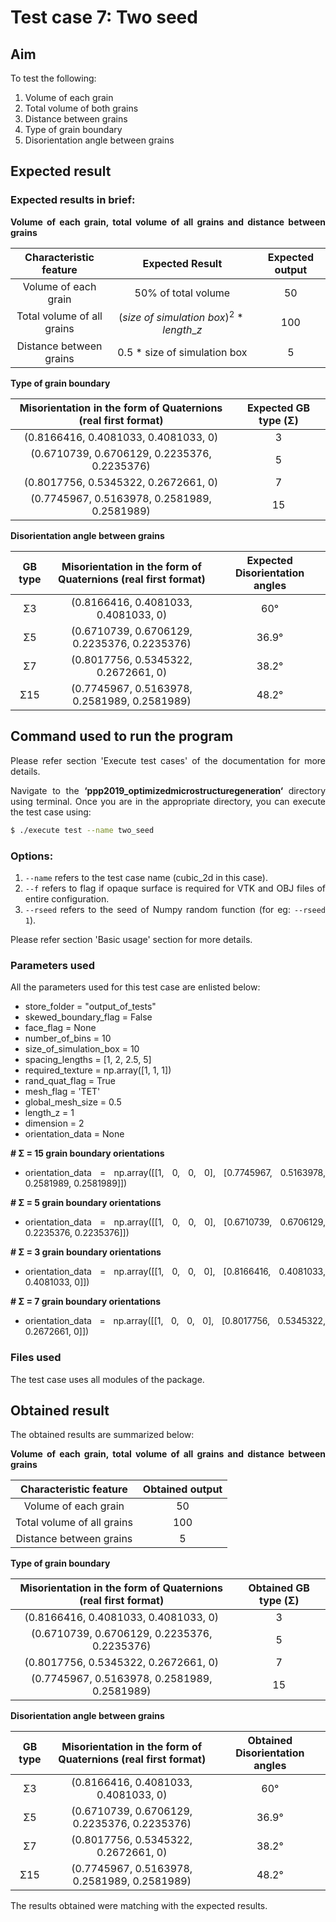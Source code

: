 <div style="text-align: justify">

# **Test case 7: Two seed**

## **Aim**

To test the following:

1. Volume of each grain
2. Total volume of both grains
3. Distance between grains
4. Type of grain boundary
5. Disorientation angle between grains

## **Expected result**

### **Expected results in brief:**

**Volume of each grain, total volume of all grains and distance between grains**

| Characteristic feature | Expected Result | Expected output |
|:--------------------------:|:------------------------------------------------:|:---------------:|
| Volume of each grain | 50% of total volume | 50 |
| Total volume of all grains | $(size\: of \: simulation \: box)^2 * length\_z$ | 100 |
| Distance between grains | 0.5 * size of simulation box | 5 |

**Type of grain boundary**

| **Misorientation in the form of Quaternions (real first format)** | Expected **GB type (Σ)** |
|:-----------------------------------------------------------------:|:------------------------:|
| (0.8166416, 0.4081033, 0.4081033, 0) | 3 |
| (0.6710739, 0.6706129, 0.2235376, 0.2235376) | 5 |
| (0.8017756, 0.5345322, 0.2672661, 0) | 7 |
| (0.7745967, 0.5163978, 0.2581989, 0.2581989) | 15 |

**Disorientation angle between grains**

| **GB type** | **Misorientation in the form of Quaternions (real first format)**| Expected **Disorientation angles** |
| :---: | :---: | :---: |
| Σ3 | (0.8166416, 0.4081033, 0.4081033, 0) | 60°  |
| Σ5 | (0.6710739, 0.6706129, 0.2235376, 0.2235376) | 36.9° |
| Σ7 | (0.8017756, 0.5345322, 0.2672661, 0) | 38.2° |
| Σ15 | (0.7745967, 0.5163978, 0.2581989, 0.2581989) | 48.2° |

## **Command used to run the program**

Please refer section 'Execute test cases' of the documentation for more details.

Navigate to the **‘ppp2019_optimizedmicrostructuregeneration‘** directory using terminal. Once
you are in the appropriate directory, you can execute the test case using:

```bash
$ ./execute test --name two_seed
```
### **Options:**
1. `--name` refers to the test case name (cubic_2d in this case).
2. `--f` refers to flag if opaque surface is required for VTK and OBJ files of entire configuration.
3. `--rseed` refers to the seed of Numpy random function (for eg: `--rseed 1`).

Please refer section 'Basic usage' section for more details.

### **Parameters used**

All the parameters used for this test case are enlisted below:

* store_folder = "output_of_tests"    
* skewed_boundary_flag = False
* face_flag = None
* number_of_bins = 10
* size_of_simulation_box = 10
* spacing_lengths = [1, 2, 2.5, 5]
* required_texture = np.array([1, 1, 1])
* rand_quat_flag = True
* mesh_flag = 'TET'
* global_mesh_size = 0.5
* length_z = 1
* dimension = 2
* orientation_data = None

**# Σ = 15 grain boundary orientations** 

* orientation_data = np.array([[1, 0, 0, 0], [0.7745967, 0.5163978, 0.2581989, 0.2581989]])

**# Σ = 5 grain boundary orientations**

* orientation_data = np.array([[1, 0, 0, 0], [0.6710739, 0.6706129, 0.2235376, 0.2235376]])

**# Σ = 3 grain boundary orientations**

* orientation_data = np.array([[1, 0, 0, 0], [0.8166416, 0.4081033, 0.4081033, 0]])

**# Σ = 7 grain boundary orientations**

* orientation_data = np.array([[1, 0, 0, 0], [0.8017756, 0.5345322, 0.2672661, 0]])

### **Files used**

The test case uses all modules of the package.

## **Obtained result**

The obtained results are summarized below:

**Volume of each grain, total volume of all grains and distance between grains**

| Characteristic feature | Obtained output |
|:--------------------------:|:---------------:|
| Volume of each grain | 50 |
| Total volume of all grains | 100 |
| Distance between grains | 5 |

**Type of grain boundary**

| **Misorientation in the form of Quaternions (real first format)** | Obtained **GB type (Σ)** |
|:-----------------------------------------------------------------:|:------------------------:|
| (0.8166416, 0.4081033, 0.4081033, 0) | 3 |
| (0.6710739, 0.6706129, 0.2235376, 0.2235376) | 5 |
| (0.8017756, 0.5345322, 0.2672661, 0) | 7 |
| (0.7745967, 0.5163978, 0.2581989, 0.2581989) | 15 |

**Disorientation angle between grains**

| **GB type** | **Misorientation in the form of Quaternions (real first format)** | Obtained **Disorientation angles** |
|:-----------:|:-----------------------------------------------------------------:|:----------------------------------:|
| Σ3 | (0.8166416, 0.4081033, 0.4081033, 0) | 60° |
| Σ5 | (0.6710739, 0.6706129, 0.2235376, 0.2235376) | 36.9° |
| Σ7 | (0.8017756, 0.5345322, 0.2672661, 0) | 38.2° |
| Σ15 | (0.7745967, 0.5163978, 0.2581989, 0.2581989) | 48.2° |


The results obtained were matching with the expected results.

</div>
